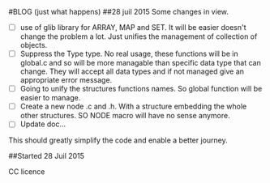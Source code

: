 #BLOG (just what happens)
##28 juil 2015
Some changes in view.

- [ ] use of glib library for ARRAY, MAP and SET. It will be easier doesn't change the problem a lot. Just unifies the 
management of collection of objects.
- [ ] Suppress the Type type. No real usage, these functions will be in global.c and so will be more managable than 
specific 
data type that can change. They will accept all data types and if not managed give an appropriate error message.
- [ ] Going to unify the structures functions names. So global function will be easier to manage.
- [ ] Create a new node .c and .h. With a structure embedding the whole other structures. SO NODE macro will have no 
sense anymore.
- [ ] Update doc...

This should greatly simplify the code and enable a better journey.

##Started 28 Juil 2015

CC licence
